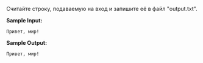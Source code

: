 Считайте строку, подаваемую на вход и запишите её в файл "output.txt".

**Sample Input:**

```commandline
Привет, мир!
```


**Sample Output:**

```commandline
Привет, мир!
```


